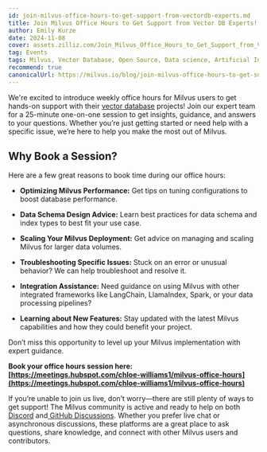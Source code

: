 ```yaml
---
id: join-milvus-office-hours-to-get-support-from-vectordb-experts.md
title: Join Milvus Office Hours to Get Support from Vector DB Experts!
author: Emily Kurze
date: 2024-11-08
cover: assets.zilliz.com/Join_Milvus_Office_Hours_to_Get_Support_from_Vector_DB_Experts_1_64f88f0607.png
tag: Events
tags: Milvus, Vector Database, Open Source, Data science, Artificial Intelligence, GenAI developers, Retrieval Augmented Generation, RAG 
recommend: true
canonicalUrl: https://milvus.io/blog/join-milvus-office-hours-to-get-support-from-vectordb-experts.md
---
```


We're excited to introduce weekly office hours for Milvus users to get hands-on support with their [vector database](https://zilliz.com/learn/what-is-vector-database) projects! Join our expert team for a 25-minute one-on-one session to get insights, guidance, and answers to your questions. Whether you’re just getting started or need help with a specific issue, we’re here to help you make the most out of Milvus.


## Why Book a Session?

Here are a few great reasons to book time during our office hours:

- **Optimizing Milvus Performance:** Get tips on tuning configurations to boost database performance.

- **Data Schema Design Advice:** Learn best practices for data schema and index types to best fit your use case.

- **Scaling Your Milvus Deployment:** Get advice on managing and scaling Milvus for larger data volumes.

- **Troubleshooting Specific Issues:** Stuck on an error or unusual behavior? We can help troubleshoot and resolve it.

- **Integration Assistance:** Need guidance on using Milvus with other integrated frameworks like LangChain, LlamaIndex, Spark, or your data processing pipelines?

- **Learning about New Features:** Stay updated with the latest Milvus capabilities and how they could benefit your project.

Don’t miss this opportunity to level up your Milvus implementation with expert guidance.

**Book your office hours session here:[https://meetings.hubspot.com/chloe-williams1/milvus-office-hours](https://meetings.hubspot.com/chloe-williams1/milvus-office-hours)**

If you’re unable to join us live, don’t worry—there are still plenty of ways to get support! The Milvus community is active and ready to help on both [Discord](https://discord.com/invite/8uyFbECzPX) and[ GitHub Discussions](https://github.com/search?q=milvus&type=discussions). Whether you prefer live chat or asynchronous discussions, these platforms are a great place to ask questions, share knowledge, and connect with other Milvus users and contributors.

